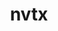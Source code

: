 ---
title: "nvtx"
layout: cache
categories: [package, develop]
meta: {"compilers": ["apple-clang@=16.0.0", "gcc@=11.4.0", "gcc@=13.2.0"], "num_specs": 50, "num_specs_by_stack": {"e4s": 10, "ml-darwin-aarch64-mps": 10, "ml-linux-aarch64-cpu": 15, "ml-linux-aarch64-cuda": 15, "ml-linux-x86_64-cpu": 15, "ml-linux-x86_64-cuda": 15, "root": 50}, "oss": ["sequoia", "ubuntu22.04", "ubuntu24.04"], "platforms": ["darwin", "linux"], "stacks": ["e4s", "ml-darwin-aarch64-mps", "ml-linux-aarch64-cpu", "ml-linux-aarch64-cuda", "ml-linux-x86_64-cpu", "ml-linux-x86_64-cuda", "root"], "targets": ["aarch64", "x86_64_v3"], "versions": ["3.1.0"]}
spec_details: [{"compiler": "apple-clang@=16.0.0", "hash": "2y3zicibzmqz2d6xamiyornso5ln2t3p", "os": "sequoia", "platform": "darwin", "size": "-", "stacks": ["ml-darwin-aarch64-mps", "root"], "target": "aarch64", "variants": ["build_system=generic", "patches=8f82f00", "+python"], "versions": ["3.1.0"]}, {"compiler": "apple-clang@=16.0.0", "hash": "2yrzf6jnskqfgzgxegcacfjso6r6gscs", "os": "sequoia", "platform": "darwin", "size": "-", "stacks": ["ml-darwin-aarch64-mps", "root"], "target": "aarch64", "variants": ["build_system=generic", "patches=8f82f00", "+python"], "versions": ["3.1.0"]}, {"compiler": "apple-clang@=16.0.0", "hash": "36qgrnqicmpltnj6cqwayojvdo6ghjpg", "os": "sequoia", "platform": "darwin", "size": "-", "stacks": ["ml-darwin-aarch64-mps", "root"], "target": "aarch64", "variants": ["build_system=generic", "patches=8f82f00", "+python"], "versions": ["3.1.0"]}, {"compiler": "gcc@=11.4.0", "hash": "3vmmbddovy3aups3udkqsmt7hfj7tuhh", "os": "ubuntu22.04", "platform": "linux", "size": "-", "stacks": ["e4s", "root"], "target": "x86_64_v3", "variants": ["build_system=generic", "patches=8f82f00", "+python"], "versions": ["3.1.0"]}, {"compiler": "gcc@=13.2.0", "hash": "3x44lzlnvoflvshg6ly2ohqlyb2ncd3j", "os": "ubuntu24.04", "platform": "linux", "size": "-", "stacks": ["ml-linux-x86_64-cpu", "ml-linux-x86_64-cuda", "root"], "target": "x86_64_v3", "variants": ["build_system=generic", "patches=8f82f00", "+python"], "versions": ["3.1.0"]}, {"compiler": "gcc@=11.4.0", "hash": "47fmhtshlqupwgzpnl6fibnrqgkdxjgj", "os": "ubuntu22.04", "platform": "linux", "size": "-", "stacks": ["e4s", "root"], "target": "x86_64_v3", "variants": ["build_system=generic", "patches=8f82f00", "+python"], "versions": ["3.1.0"]}, {"compiler": "gcc@=13.2.0", "hash": "5jq2onkundpa7niuudhqgybup3nmbltc", "os": "ubuntu24.04", "platform": "linux", "size": "-", "stacks": ["ml-linux-x86_64-cpu", "ml-linux-x86_64-cuda", "root"], "target": "x86_64_v3", "variants": ["build_system=generic", "patches=8f82f00", "+python"], "versions": ["3.1.0"]}, {"compiler": "gcc@=13.2.0", "hash": "6awrjzv3hcds5wdyq6kzvnmozwhdpoxv", "os": "ubuntu24.04", "platform": "linux", "size": "-", "stacks": ["ml-linux-aarch64-cpu", "ml-linux-aarch64-cuda", "root"], "target": "aarch64", "variants": ["build_system=generic", "patches=8f82f00", "+python"], "versions": ["3.1.0"]}, {"compiler": "gcc@=13.2.0", "hash": "6vf7pygiicyrfcts3qnnjyzok6slg77i", "os": "ubuntu24.04", "platform": "linux", "size": "-", "stacks": ["ml-linux-x86_64-cpu", "ml-linux-x86_64-cuda", "root"], "target": "x86_64_v3", "variants": ["build_system=generic", "patches=8f82f00", "+python"], "versions": ["3.1.0"]}, {"compiler": "gcc@=13.2.0", "hash": "75tiv5zqmbvvg4tnok5yymipoolkd6wb", "os": "ubuntu24.04", "platform": "linux", "size": "-", "stacks": ["ml-linux-aarch64-cpu", "ml-linux-aarch64-cuda", "root"], "target": "aarch64", "variants": ["build_system=generic", "patches=8f82f00", "+python"], "versions": ["3.1.0"]}, {"compiler": "apple-clang@=16.0.0", "hash": "7acndtk6yy5zcvqt4jx3jrnjsfhlbkvq", "os": "sequoia", "platform": "darwin", "size": "-", "stacks": ["ml-darwin-aarch64-mps", "root"], "target": "aarch64", "variants": ["build_system=generic", "patches=8f82f00", "+python"], "versions": ["3.1.0"]}, {"compiler": "gcc@=13.2.0", "hash": "7x4qrwnnarfrs3hp5ap7rxlepgeqaib4", "os": "ubuntu24.04", "platform": "linux", "size": "-", "stacks": ["ml-linux-aarch64-cpu", "ml-linux-aarch64-cuda", "root"], "target": "aarch64", "variants": ["build_system=generic", "patches=8f82f00", "+python"], "versions": ["3.1.0"]}, {"compiler": "gcc@=13.2.0", "hash": "a7g6cjrt7r35acklkmton5rwqwmcyje7", "os": "ubuntu24.04", "platform": "linux", "size": "-", "stacks": ["ml-linux-x86_64-cpu", "ml-linux-x86_64-cuda", "root"], "target": "x86_64_v3", "variants": ["build_system=generic", "patches=8f82f00", "+python"], "versions": ["3.1.0"]}, {"compiler": "gcc@=13.2.0", "hash": "ab4uwmvnxhfeafwfzbwitke6omiuj33e", "os": "ubuntu24.04", "platform": "linux", "size": "-", "stacks": ["ml-linux-x86_64-cpu", "ml-linux-x86_64-cuda", "root"], "target": "x86_64_v3", "variants": ["build_system=generic", "patches=8f82f00", "+python"], "versions": ["3.1.0"]}, {"compiler": "gcc@=11.4.0", "hash": "abg2hwpyjw6mwzgap2eh4e33e5nvz6av", "os": "ubuntu22.04", "platform": "linux", "size": "-", "stacks": ["e4s", "root"], "target": "x86_64_v3", "variants": ["build_system=generic", "patches=8f82f00", "+python"], "versions": ["3.1.0"]}, {"compiler": "gcc@=11.4.0", "hash": "aefuda5fhmf3vdcuhxmtudlmwl4byh5k", "os": "ubuntu22.04", "platform": "linux", "size": "-", "stacks": ["e4s", "root"], "target": "x86_64_v3", "variants": ["build_system=generic", "patches=8f82f00", "+python"], "versions": ["3.1.0"]}, {"compiler": "apple-clang@=16.0.0", "hash": "azwzypzjph5ezc3wrp5eoayzwptssqqm", "os": "sequoia", "platform": "darwin", "size": "-", "stacks": ["ml-darwin-aarch64-mps", "root"], "target": "aarch64", "variants": ["build_system=generic", "patches=8f82f00", "+python"], "versions": ["3.1.0"]}, {"compiler": "gcc@=13.2.0", "hash": "b3acinwlnenee6hepxglpq5fddffi6wx", "os": "ubuntu24.04", "platform": "linux", "size": "-", "stacks": ["ml-linux-x86_64-cpu", "ml-linux-x86_64-cuda", "root"], "target": "x86_64_v3", "variants": ["build_system=generic", "patches=8f82f00", "+python"], "versions": ["3.1.0"]}, {"compiler": "gcc@=13.2.0", "hash": "bapd52gbjvmdnqt2brrs2m63ke7pkhj6", "os": "ubuntu24.04", "platform": "linux", "size": "-", "stacks": ["ml-linux-aarch64-cpu", "ml-linux-aarch64-cuda", "root"], "target": "aarch64", "variants": ["build_system=generic", "patches=8f82f00", "+python"], "versions": ["3.1.0"]}, {"compiler": "gcc@=11.4.0", "hash": "c5pzruerzfknax6kvmlw3nzkemdxsgm2", "os": "ubuntu22.04", "platform": "linux", "size": "-", "stacks": ["e4s", "root"], "target": "x86_64_v3", "variants": ["build_system=generic", "patches=8f82f00", "+python"], "versions": ["3.1.0"]}, {"compiler": "gcc@=11.4.0", "hash": "cjizmjxgkithdoj346pq62rr7by3xegg", "os": "ubuntu22.04", "platform": "linux", "size": "-", "stacks": ["e4s", "root"], "target": "x86_64_v3", "variants": ["build_system=generic", "patches=8f82f00", "+python"], "versions": ["3.1.0"]}, {"compiler": "gcc@=11.4.0", "hash": "clmxpqpbzh2qiidzwfc672fwwl2grxxi", "os": "ubuntu22.04", "platform": "linux", "size": "-", "stacks": ["e4s", "root"], "target": "x86_64_v3", "variants": ["build_system=generic", "patches=8f82f00", "+python"], "versions": ["3.1.0"]}, {"compiler": "gcc@=13.2.0", "hash": "dhdujmchpprmxkllybalktjoog6rfsah", "os": "ubuntu24.04", "platform": "linux", "size": "-", "stacks": ["ml-linux-aarch64-cpu", "ml-linux-aarch64-cuda", "root"], "target": "aarch64", "variants": ["build_system=generic", "patches=8f82f00", "+python"], "versions": ["3.1.0"]}, {"compiler": "apple-clang@=16.0.0", "hash": "dmu55vthhflxqpb2kz2nwljv7nvxogej", "os": "sequoia", "platform": "darwin", "size": "-", "stacks": ["ml-darwin-aarch64-mps", "root"], "target": "aarch64", "variants": ["build_system=generic", "patches=8f82f00", "+python"], "versions": ["3.1.0"]}, {"compiler": "gcc@=13.2.0", "hash": "fsfc4fekgi35cmedsxfo7lpm3tmsrkw6", "os": "ubuntu24.04", "platform": "linux", "size": "-", "stacks": ["ml-linux-aarch64-cpu", "ml-linux-aarch64-cuda", "root"], "target": "aarch64", "variants": ["build_system=generic", "patches=8f82f00", "+python"], "versions": ["3.1.0"]}, {"compiler": "gcc@=13.2.0", "hash": "gfq57uft5hgfybcnxvlzupixecm6exsk", "os": "ubuntu24.04", "platform": "linux", "size": "-", "stacks": ["ml-linux-aarch64-cpu", "ml-linux-aarch64-cuda", "root"], "target": "aarch64", "variants": ["build_system=generic", "patches=8f82f00", "+python"], "versions": ["3.1.0"]}, {"compiler": "apple-clang@=16.0.0", "hash": "gjwsg7tdi5fvizdf4fbfhxoxdubjliv3", "os": "sequoia", "platform": "darwin", "size": "-", "stacks": ["ml-darwin-aarch64-mps", "root"], "target": "aarch64", "variants": ["build_system=generic", "patches=8f82f00", "+python"], "versions": ["3.1.0"]}, {"compiler": "gcc@=13.2.0", "hash": "hggzmunewegla723o5oraqaairj3ixgm", "os": "ubuntu24.04", "platform": "linux", "size": "-", "stacks": ["ml-linux-aarch64-cpu", "ml-linux-aarch64-cuda", "root"], "target": "aarch64", "variants": ["build_system=generic", "patches=8f82f00", "+python"], "versions": ["3.1.0"]}, {"compiler": "gcc@=11.4.0", "hash": "hq4gao4nm536lpebdtftkhscslntbqmi", "os": "ubuntu22.04", "platform": "linux", "size": "-", "stacks": ["e4s", "root"], "target": "x86_64_v3", "variants": ["build_system=generic", "patches=8f82f00", "+python"], "versions": ["3.1.0"]}, {"compiler": "gcc@=13.2.0", "hash": "hu7g35p7wtvw5yw44lqdeasxmbiterg2", "os": "ubuntu24.04", "platform": "linux", "size": "-", "stacks": ["ml-linux-x86_64-cpu", "ml-linux-x86_64-cuda", "root"], "target": "x86_64_v3", "variants": ["build_system=generic", "patches=8f82f00", "+python"], "versions": ["3.1.0"]}, {"compiler": "gcc@=13.2.0", "hash": "jlap25cecm5ovnjtkzxpiygas7thfsea", "os": "ubuntu24.04", "platform": "linux", "size": "-", "stacks": ["ml-linux-aarch64-cpu", "ml-linux-aarch64-cuda", "root"], "target": "aarch64", "variants": ["build_system=generic", "patches=8f82f00", "+python"], "versions": ["3.1.0"]}, {"compiler": "gcc@=13.2.0", "hash": "jmrvz6h5l6fzwza2ckolcmw4l2xatlgw", "os": "ubuntu24.04", "platform": "linux", "size": "-", "stacks": ["ml-linux-aarch64-cpu", "ml-linux-aarch64-cuda", "root"], "target": "aarch64", "variants": ["build_system=generic", "patches=8f82f00", "+python"], "versions": ["3.1.0"]}, {"compiler": "apple-clang@=16.0.0", "hash": "krwq3pvwpq6uvwupchhx3meslkvbsopr", "os": "sequoia", "platform": "darwin", "size": "-", "stacks": ["ml-darwin-aarch64-mps", "root"], "target": "aarch64", "variants": ["build_system=generic", "patches=8f82f00", "+python"], "versions": ["3.1.0"]}, {"compiler": "gcc@=13.2.0", "hash": "lyxq5zbbdrrlatgh2w7j3eqcspiyqo37", "os": "ubuntu24.04", "platform": "linux", "size": "-", "stacks": ["ml-linux-aarch64-cpu", "ml-linux-aarch64-cuda", "root"], "target": "aarch64", "variants": ["build_system=generic", "patches=8f82f00", "+python"], "versions": ["3.1.0"]}, {"compiler": "gcc@=13.2.0", "hash": "m6kdoaokfhvx7zrnnmtx4sqnowst7mws", "os": "ubuntu24.04", "platform": "linux", "size": "-", "stacks": ["ml-linux-aarch64-cpu", "ml-linux-aarch64-cuda", "root"], "target": "aarch64", "variants": ["build_system=generic", "patches=8f82f00", "+python"], "versions": ["3.1.0"]}, {"compiler": "gcc@=13.2.0", "hash": "nbxlmqumqvplwt3573bvhrhzovyxngny", "os": "ubuntu24.04", "platform": "linux", "size": "-", "stacks": ["ml-linux-aarch64-cpu", "ml-linux-aarch64-cuda", "root"], "target": "aarch64", "variants": ["build_system=generic", "patches=8f82f00", "+python"], "versions": ["3.1.0"]}, {"compiler": "gcc@=11.4.0", "hash": "nlqrmj7kypxtmrcguqqxctt76askk7qo", "os": "ubuntu22.04", "platform": "linux", "size": "-", "stacks": ["e4s", "root"], "target": "x86_64_v3", "variants": ["build_system=generic", "patches=8f82f00", "+python"], "versions": ["3.1.0"]}, {"compiler": "gcc@=13.2.0", "hash": "nv3ibuxz3r7azkcv5hih4jgxf4k5wcto", "os": "ubuntu24.04", "platform": "linux", "size": "-", "stacks": ["ml-linux-x86_64-cpu", "ml-linux-x86_64-cuda", "root"], "target": "x86_64_v3", "variants": ["build_system=generic", "patches=8f82f00", "+python"], "versions": ["3.1.0"]}, {"compiler": "gcc@=11.4.0", "hash": "oitlux7fg4lqafkg5ngd3rnn2ghw745y", "os": "ubuntu22.04", "platform": "linux", "size": "-", "stacks": ["e4s", "root"], "target": "x86_64_v3", "variants": ["build_system=generic", "patches=8f82f00", "+python"], "versions": ["3.1.0"]}, {"compiler": "gcc@=13.2.0", "hash": "p5bnxdn4b2n7fvcgx2uabhmuftoni767", "os": "ubuntu24.04", "platform": "linux", "size": "-", "stacks": ["ml-linux-x86_64-cpu", "ml-linux-x86_64-cuda", "root"], "target": "x86_64_v3", "variants": ["build_system=generic", "patches=8f82f00", "+python"], "versions": ["3.1.0"]}, {"compiler": "gcc@=13.2.0", "hash": "pf24hbczrcqozwubzwugc3f4wuczaftn", "os": "ubuntu24.04", "platform": "linux", "size": "-", "stacks": ["ml-linux-x86_64-cpu", "ml-linux-x86_64-cuda", "root"], "target": "x86_64_v3", "variants": ["build_system=generic", "patches=8f82f00", "+python"], "versions": ["3.1.0"]}, {"compiler": "gcc@=13.2.0", "hash": "px3ktb2cn3mvjx7fcnum23hk5mtxiimn", "os": "ubuntu24.04", "platform": "linux", "size": "-", "stacks": ["ml-linux-x86_64-cpu", "ml-linux-x86_64-cuda", "root"], "target": "x86_64_v3", "variants": ["build_system=generic", "patches=8f82f00", "+python"], "versions": ["3.1.0"]}, {"compiler": "gcc@=13.2.0", "hash": "ttdnnps7zex4odsfe5emdwzpycrnpchs", "os": "ubuntu24.04", "platform": "linux", "size": "-", "stacks": ["ml-linux-x86_64-cpu", "ml-linux-x86_64-cuda", "root"], "target": "x86_64_v3", "variants": ["build_system=generic", "patches=8f82f00", "+python"], "versions": ["3.1.0"]}, {"compiler": "apple-clang@=16.0.0", "hash": "ujqezxbmri7sxxwspivtdf46k5ka2k7j", "os": "sequoia", "platform": "darwin", "size": "-", "stacks": ["ml-darwin-aarch64-mps", "root"], "target": "aarch64", "variants": ["build_system=generic", "patches=8f82f00", "+python"], "versions": ["3.1.0"]}, {"compiler": "gcc@=13.2.0", "hash": "urjglin6y75mrajmxnfswjiyahbpmmve", "os": "ubuntu24.04", "platform": "linux", "size": "-", "stacks": ["ml-linux-x86_64-cpu", "ml-linux-x86_64-cuda", "root"], "target": "x86_64_v3", "variants": ["build_system=generic", "patches=8f82f00", "+python"], "versions": ["3.1.0"]}, {"compiler": "gcc@=13.2.0", "hash": "uu4h4ss6zx3utrqnx24jdhydsqzub545", "os": "ubuntu24.04", "platform": "linux", "size": "-", "stacks": ["ml-linux-aarch64-cpu", "ml-linux-aarch64-cuda", "root"], "target": "aarch64", "variants": ["build_system=generic", "patches=8f82f00", "+python"], "versions": ["3.1.0"]}, {"compiler": "gcc@=13.2.0", "hash": "vovoq56barbt7lgadyrnilhchaxm3v7s", "os": "ubuntu24.04", "platform": "linux", "size": "-", "stacks": ["ml-linux-x86_64-cpu", "ml-linux-x86_64-cuda", "root"], "target": "x86_64_v3", "variants": ["build_system=generic", "patches=8f82f00", "+python"], "versions": ["3.1.0"]}, {"compiler": "apple-clang@=16.0.0", "hash": "ww6h37nyf2q2xeshu7rkf7m2ogvm6n3d", "os": "sequoia", "platform": "darwin", "size": "-", "stacks": ["ml-darwin-aarch64-mps", "root"], "target": "aarch64", "variants": ["build_system=generic", "patches=8f82f00", "+python"], "versions": ["3.1.0"]}, {"compiler": "gcc@=13.2.0", "hash": "xe3elbwl3cvanefxtzymblxgbwvmzz5r", "os": "ubuntu24.04", "platform": "linux", "size": "-", "stacks": ["ml-linux-aarch64-cpu", "ml-linux-aarch64-cuda", "root"], "target": "aarch64", "variants": ["build_system=generic", "patches=8f82f00", "+python"], "versions": ["3.1.0"]}, {"compiler": "gcc@=13.2.0", "hash": "zt3b5cc72hhz34vheiapsmevbxhsufgt", "os": "ubuntu24.04", "platform": "linux", "size": "-", "stacks": ["ml-linux-x86_64-cpu", "ml-linux-x86_64-cuda", "root"], "target": "x86_64_v3", "variants": ["build_system=generic", "patches=8f82f00", "+python"], "versions": ["3.1.0"]}]
---